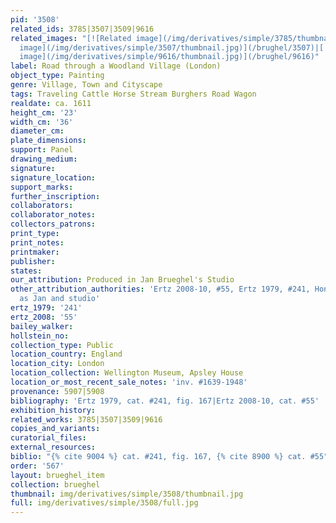 ```yaml
---
pid: '3508'
related_ids: 3785|3507|3509|9616
related_images: "[![Related image](/img/derivatives/simple/3785/thumbnail.jpg)](/brughel/3785)|[![Related
  image](/img/derivatives/simple/3507/thumbnail.jpg)](/brughel/3507)|[![Related image](/img/derivatives/simple/3509/thumbnail.jpg)](/brughel/3509)|[![Related
  image](/img/derivatives/simple/9616/thumbnail.jpg)](/brughel/9616)"
label: Road through a Woodland Village (London)
object_type: Painting
genre: Village, Town and Cityscape
tags: Traveling Cattle Horse Stream Burghers Road Wagon
realdate: ca. 1611
height_cm: '23'
width_cm: '36'
diameter_cm: 
plate_dimensions: 
support: Panel
drawing_medium: 
signature: 
signature_location: 
support_marks: 
further_inscription: 
collaborators: 
collaborator_notes: 
collectors_patrons: 
print_type: 
print_notes: 
printmaker: 
publisher: 
states: 
our_attribution: Produced in Jan Brueghel's Studio
other_attribution_authorities: 'Ertz 2008-10, #55, Ertz 1979, #241, Honig database
  as Jan and studio'
ertz_1979: '241'
ertz_2008: '55'
bailey_walker: 
hollstein_no: 
collection_type: Public
location_country: England
location_city: London
location_collection: Wellington Museum, Apsley House
location_or_most_recent_sale_notes: 'inv. #1639-1948'
provenance: 5907|5908
bibliography: 'Ertz 1979, cat. #241, fig. 167|Ertz 2008-10, cat. #55'
exhibition_history: 
related_works: 3785|3507|3509|9616
copies_and_variants: 
curatorial_files: 
external_resources: 
biblio: "{% cite 9004 %} cat. #241, fig. 167, {% cite 8900 %} cat. #55"
order: '567'
layout: brueghel_item
collection: brueghel
thumbnail: img/derivatives/simple/3508/thumbnail.jpg
full: img/derivatives/simple/3508/full.jpg
---
```

